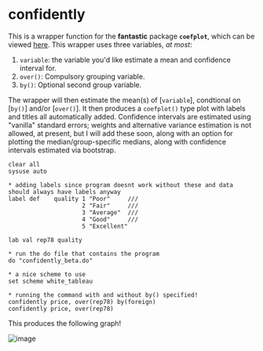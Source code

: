 # confidently

This is a wrapper function for the **fantastic** package **`coefplot`**, which can be viewed [here](http://repec.sowi.unibe.ch/stata/coefplot/getting-started.html). This wrapper uses three variables, *at most*: 

1. `variable`: the variable you'd like estimate a mean and confidence interval for.
2. `over()`: Compulsory grouping variable.
3. `by()`: Optional second group variable.

The wrapper will then estimate the mean(s) of [`variable`], condtional on [`by()`] and/or [`over()`]. It then produces a `coefplot()` type plot with labels and titles all automatically added. Confidence intervals are estimated using "vanilla" standard errors; weights and alternative variance estimation is not allowed, at present, but I will add these soon, along with an option for plotting the median/group-specific medians, along with confidence intervals estimated via bootstrap.

```
clear all
sysuse auto

* adding labels since program doesnt work without these and data should always have labels anyway
label def    quality 1 "Poor"     ///
                     2 "Fair"     ///
                     3 "Average"  ///
                     4 "Good"     ///
                     5 "Excellent"
                     
lab val rep78 quality

* run the do file that contains the program
do "confidently_beta.do"

* a nice scheme to use
set scheme white_tableau

* running the command with and without by() specified!
confidently price, over(rep78) by(foreign)
confidently price, over(rep78)

```

This produces the following graph!

![image](https://user-images.githubusercontent.com/35003392/207943717-3ffd8388-5194-425e-b89f-ce51f766028d.png)
